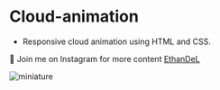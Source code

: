 # Cloud-animation

* Responsive cloud animation using HTML and CSS.

🤍 Join me on Instagram for more content [EthanDeL](https://www.instagram.com/ethan_del_code/)

![miniature](https://github.com/EthanDeL/Cloud-animation/assets/121880462/51f42eb5-a8e3-4589-8d01-3fa9e3b02590)
